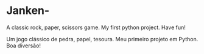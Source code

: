 # Janken-
A classic rock, paper, scissors game. My first python project. Have fun!

Um jogo clássico de pedra, papel, tesoura. Meu primeiro projeto em Python. Boa diversão! 
